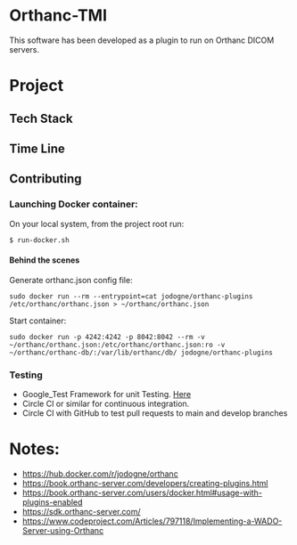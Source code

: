 # Orthanc-TMI

This software has been developed as a plugin to run on Orthanc DICOM servers.

# Project

## Tech Stack

## Time Line

## Contributing

### Launching Docker container:

On your local system, from the project root run:
```bash
$ run-docker.sh
```

#### Behind the scenes

Generate orthanc.json config file: 
```
sudo docker run --rm --entrypoint=cat jodogne/orthanc-plugins /etc/orthanc/orthanc.json > ~/orthanc/orthanc.json
```

Start container: 
```
sudo docker run -p 4242:4242 -p 8042:8042 --rm -v ~/orthanc/orthanc.json:/etc/orthanc/orthanc.json:ro -v ~/orthanc/orthanc-db/:/var/lib/orthanc/db/ jodogne/orthanc-plugins
```

### Testing

  - Google_Test Framework for unit Testing. [Here](https://github.com/google/googletest.git)
  - Circle CI or similar for continuous integration.
  - Circle CI with GitHub to test  pull requests to main and develop branches

# Notes:
- https://hub.docker.com/r/jodogne/orthanc
- https://book.orthanc-server.com/developers/creating-plugins.html
- https://book.orthanc-server.com/users/docker.html#usage-with-plugins-enabled
- https://sdk.orthanc-server.com/
- https://www.codeproject.com/Articles/797118/Implementing-a-WADO-Server-using-Orthanc
